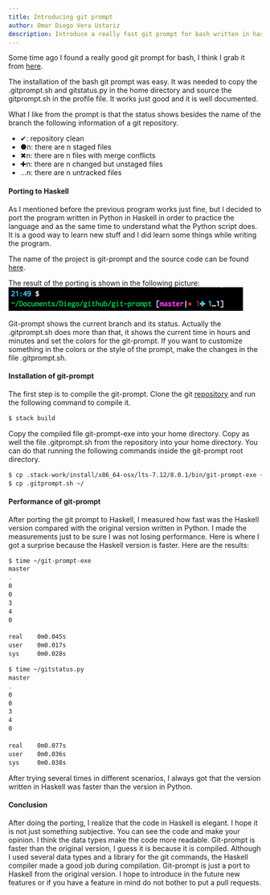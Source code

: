```yaml
---
title: Introducing git prompt
author: Omar Diego Vera Ustariz
description: Introduce a really fast git prompt for bash written in haskell.
---
```


Some time ago I found a really good git prompt for bash, I think I grab it from [here](https://github.com/magicmonty/bash-git-prompt/).

The installation of the bash git prompt was easy. It was needed to copy the .gitprompt.sh and gitstatus.py in the home directory and source the gitprompt.sh in the profile file. It works just good and it is well documented.

What I like from the prompt is that the status shows besides the name of the branch the following information of a git repository.

* ✔: repository clean
* ●n: there are n staged files
* ✖n: there are n files with merge conflicts
* ✚n: there are n changed but unstaged files
* …n: there are n untracked files

#### Porting to Haskell
As I mentioned before the previous program works just fine, but I decided to port the program written in Python in Haskell in order to practice the language and as the same time to understand what the Python script does. It is a good way to learn new stuff and I did learn some things while writing the program.

The name of the project is git-prompt and the source code can be found [here](https://github.com/ovu/git-prompt).

The result of the porting is shown in the following picture:
![alt text](./images/git-prompt.png "git-prompt")

Git-prompt shows the current branch and its status. Actually the .gitprompt.sh does more than that, it shows the current time in hours and minutes and set the colors for the git-prompt. If you want to customize something in the colors or the style of the prompt, make the changes in the file .gitprompt.sh.

#### Installation of git-prompt
The first step is to compile the git-prompt. Clone the git [repository](https://github.com/ovu/git-prompt) and run the following command to compile it.

``` bash
$ stack build
```

Copy the compiled file git-prompt-exe into your home directory. Copy as well the file .gitprompt.sh from the repository into your home directory. You can do that running the following commands inside the git-prompt root directory.

``` bash
$ cp .stack-work/install/x86_64-osx/lts-7.12/8.0.1/bin/git-prompt-exe ~/
$ cp .gitprompt.sh ~/
```

#### Performance of git-prompt
After porting the git prompt to Haskell, I measured how fast was the Haskell version compared with the original version written in Python. I made the measurements just to be sure I was not losing performance. Here is where I got a surprise because the Haskell version is faster. Here are the results:

``` bash
$ time ~/git-prompt-exe 
master
.
0
0
3
4
0

real    0m0.045s
user    0m0.017s
sys     0m0.028s
```

``` bash
$ time ~/gitstatus.py 
master
.
0
0
3
4
0

real    0m0.077s
user    0m0.036s
sys     0m0.038s
```

After trying several times in different scenarios, I always got that the version written in Haskell was faster than the version in Python.

#### Conclusion

After doing the porting, I realize that the code in Haskell is elegant. I hope it is not just something subjective. You can see the code and make your opinion. I think the data types make the code more readable.
Git-prompt is faster than the original version, I guess it is because it is compiled. Although I used several data types and a library for the git commands, the Haskell compiler made a good job during compilation.
Git-prompt is just a port to Haskell from the original version. I hope to introduce in the future new features or if you have a feature in mind do not bother to put a pull requests.

